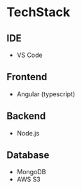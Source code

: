 # TechStack 

## IDE 
- VS Code 

## Frontend 
- Angular (typescript) 

## Backend
- Node.js 

## Database 
- MongoDB 
- AWS S3 
